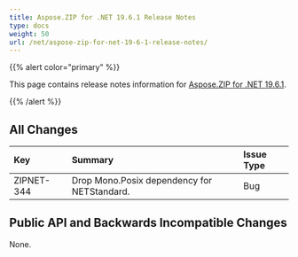 ```yaml
---
title: Aspose.ZIP for .NET 19.6.1 Release Notes
type: docs
weight: 50
url: /net/aspose-zip-for-net-19-6-1-release-notes/
---
```


{{% alert color="primary" %}} 

This page contains release notes information for [Aspose.ZIP for .NET 19.6.1](https://downloads.aspose.com/zip/net/new-releases/aspose.zip-for-.net-19.6.1/).

{{% /alert %}} 


## **All Changes**

|**Key**|**Summary**|**Issue Type**|
| :- | :- | :- |
|ZIPNET-344|Drop Mono.Posix dependency for NETStandard.|Bug|
## **Public API and Backwards Incompatible Changes**
None.
